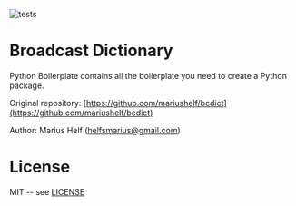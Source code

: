 ![tests](https://github.com/mariushelf/bcdict/actions/workflows/test.yml/badge.svg)

# Broadcast Dictionary


Python Boilerplate contains all the boilerplate you need to create a Python package.

Original repository: [https://github.com/mariushelf/bcdict](https://github.com/mariushelf/bcdict)

Author: Marius Helf 
  ([helfsmarius@gmail.com](mailto:helfsmarius@gmail.com))


# License

MIT -- see [LICENSE](LICENSE)


